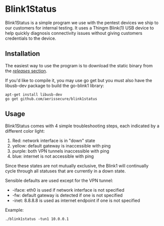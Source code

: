 # Blink1Status

Blink1Status is a simple program we use with the pentest devices we ship to our
customers for internal testing. It uses a Thingm Blink(1) USB device to help
quickly diagnosis connectivity issues without giving customers credentials to
the device.

## Installation

The easiest way to use the program is to download the static binary from the
[*releases* section](https://github.com/aerissecure/blink1status/releases).

If you'd like to compile it, you may use go get but you must also have the
libusb-dev package to build the go-blink1 library:

    apt-get install libusb-dev
    go get github.com/aerissecure/blink1status

## Usage

Blink1Status comes with 4 simple troubleshooting steps, each indicated by a
different color light:

1. Red: network interface is in "down" state
2. yellow: default gateway is inaccessible with ping
3. purple: both VPN tunnels inaccessible with ping
4. blue: internet is not accessible with ping

Since these states are not mutually exclusive, the Blink1 will continually
cycle through all statuses that are currently in a down state.

Sensible defaults are used except for the VPN tunnel:

- -iface: eth0 is used if network interface is not specified
- -fw: default gateway is detected if one is not specified
- -inet: 8.8.8.8 is used as internet endpoint if one is not specified

Example:

    ./blink1status -tun1 10.0.0.1

